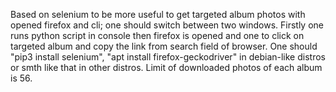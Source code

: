 Based on selenium to be more useful to get targeted album photos with opened firefox and cli; one should switch between two windows. Firstly one runs python script in console then firefox is opened and one to click on targeted album and copy the link from search field of browser.
One should "pip3 install selenium", "apt install firefox-geckodriver" in debian-like distros or smth like that in other distros.
Limit of downloaded photos of each album is 56.
